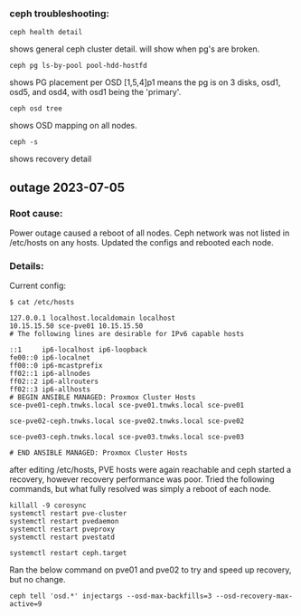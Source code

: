 ### ceph troubleshooting:

```
ceph health detail
```
shows general ceph cluster detail. will show when pg's are broken.


```
ceph pg ls-by-pool pool-hdd-hostfd
```
shows PG placement per OSD [1,5,4]p1 means the pg is on 3 disks, osd1, osd5, and osd4, with osd1 being the 'primary'.

```
ceph osd tree
```
shows OSD mapping on all nodes.

```
ceph -s
```
shows recovery detail

## outage 2023-07-05

### Root cause:
Power outage caused a reboot of all nodes. Ceph network was not listed in /etc/hosts on any hosts.  Updated the configs and rebooted each node.

### Details:
Current config:

```
$ cat /etc/hosts

127.0.0.1 localhost.localdomain localhost
10.15.15.50 sce-pve01 10.15.15.50
# The following lines are desirable for IPv6 capable hosts

::1     ip6-localhost ip6-loopback
fe00::0 ip6-localnet
ff00::0 ip6-mcastprefix
ff02::1 ip6-allnodes
ff02::2 ip6-allrouters
ff02::3 ip6-allhosts
# BEGIN ANSIBLE MANAGED: Proxmox Cluster Hosts
sce-pve01-ceph.tnwks.local sce-pve01.tnwks.local sce-pve01

sce-pve02-ceph.tnwks.local sce-pve02.tnwks.local sce-pve02

sce-pve03-ceph.tnwks.local sce-pve03.tnwks.local sce-pve03

# END ANSIBLE MANAGED: Proxmox Cluster Hosts
```

after editing /etc/hosts, PVE hosts were again reachable and ceph started a recovery, however recovery performance was poor. Tried the following commands, but what fully resolved was simply a reboot of each node.

```
killall -9 corosync
systemctl restart pve-cluster
systemctl restart pvedaemon
systemctl restart pveproxy
systemctl restart pvestatd
```
```
systemctl restart ceph.target
```

Ran the below command on pve01 and pve02 to try and speed up recovery, but no change.
```
ceph tell 'osd.*' injectargs --osd-max-backfills=3 --osd-recovery-max-active=9
```
